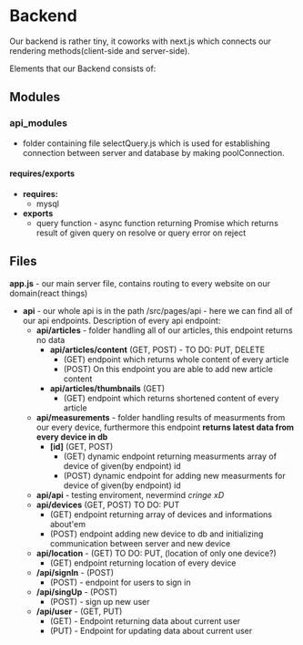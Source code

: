 # Backend

Our backend is rather tiny, it coworks with next.js which connects our rendering methods(client-side and server-side).

Elements that our Backend consists of:

## Modules

### **api_modules**

- folder containing file selectQuery.js which is used for establishing connection between server and database by making poolConnection.

#### requires/exports

- **requires:**
  - mysql
- **exports**
  - query function - async function returning Promise which returns result of given query on resolve or query error on reject

## Files

**app.js** - our main server file, contains routing to every website on our domain(react things)

- **api** - our whole api is in the path /src/pages/api - here we can find all of our api endpoints. Description of every api endpoint:
  - **api/articles** - folder handling all of our articles, this endpoint returns no data
    - **api/articles/content** (GET, POST) - TO DO: PUT, DELETE
      - (GET) endpoint which returns whole content of every article
      - (POST) On this endpoint you are able to add new article content
    - **api/articles/thumbnails** (GET)
      - (GET) endpoint which returns shortened content of every article
  - **api/measurements** - folder handling results of measurments from our every device, furthermore this endpoint **returns latest data from every device in db**
    - **[id]** (GET, POST)
      - (GET) dynamic endpoint returning measurments array of device of given(by endpoint) id
      - (POST) dynamic endpoint for adding new measurments for device of given(by endpoint) id
  - **api/api** - testing enviroment, nevermind _cringe xD_
  - **api/devices** (GET, POST) TO DO: PUT
    - (GET) endpoint returning array of devices and informations about'em
    - (POST) endpoint adding new device to db and initializing communication between server and new device
  - **api/location** - (GET) TO DO: PUT, (location of only one device?)
    - (GET) endpoint returning location of every device
  - **/api/signIn** - (POST)
    - (POST) - endpoint for users to sign in
  - **/api/singUp** - (POST)
    - (POST) - sign up new user
  - **/api/user** - (GET, PUT)
    - (GET) - Endpoint returning data about current user
    - (PUT) - Endpoint for updating data about current user
